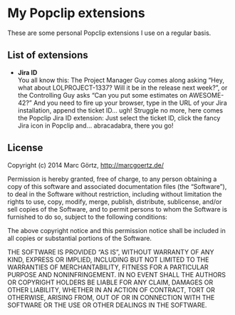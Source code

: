 # My Popclip extensions

These are some personal Popclip extensions I use on a regular basis.

## List of extensions

 * **Jira ID**<br>
   You all know this: The Project Manager Guy comes along asking “Hey,
   what about LOLPROJECT-1337? Will it be in the release next week?”, or
   the Controlling Guy asks “Can you put some estimates on AWESOME-42?”
   And you need to fire up your browser, type in the URL of your Jira
   installation, append the ticket ID… ugh! Struggle no more, here comes
   the Popclip Jira ID extension: Just select the ticket ID, click the
   fancy Jira icon in Popclip and… abracadabra, there you go!

## License

Copyright (c) 2014 Marc Görtz, http://marcgoertz.de/

Permission is hereby granted, free of charge, to any person obtaining a
copy of this software and associated documentation files (the
“Software”), to deal in the Software without restriction, including
without limitation the rights to use, copy, modify, merge, publish,
distribute, sublicense, and/or sell copies of the Software, and to
permit persons to whom the Software is furnished to do so, subject to
the following conditions:

The above copyright notice and this permission notice shall be included
in all copies or substantial portions of the Software.

THE SOFTWARE IS PROVIDED “AS IS”, WITHOUT WARRANTY OF ANY KIND, EXPRESS
OR IMPLIED, INCLUDING BUT NOT LIMITED TO THE WARRANTIES OF
MERCHANTABILITY, FITNESS FOR A PARTICULAR PURPOSE AND NONINFRINGEMENT.
IN NO EVENT SHALL THE AUTHORS OR COPYRIGHT HOLDERS BE LIABLE FOR ANY
CLAIM, DAMAGES OR OTHER LIABILITY, WHETHER IN AN ACTION OF CONTRACT,
TORT OR OTHERWISE, ARISING FROM, OUT OF OR IN CONNECTION WITH THE
SOFTWARE OR THE USE OR OTHER DEALINGS IN THE SOFTWARE.
